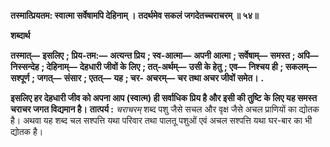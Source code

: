 **तस्मात्प्रियतम: स्वात्मा सर्वेषामपि देहिनाम् ।** **तदर्थमेव सकलं जगदेतच्चराचरम् ॥ ५४॥** 

**शब्दार्थ** 

**तस्मात्—** **इसलिए** **; प्रिय-तम:—** **अत्यन्त प्रिय** **; स्व-आत्मा—** **अपनी आत्मा** **; सर्वेषाम्—** **समस्त** **; अपि—** **निस्सन्देह** **; देहिनाम्—** **देहधारी जीवों के लिए** **; तत्-अर्थम्—** **उसी के हेतु** **; एव—** **निश्चय ही** **; सकलम्—** **सश्पूर्ण** **; जगत्—** **संसार** **; एतत्—** **यह** **; चर-** **अचरम्—** **चर तथा अचर जीवों समेत।** **.** 

**इसलिए हर देहधारी जीव को अपना आप (स्वात्म) ही सर्वाधिक प्रिय है और इसी की तुष्टि** **के लिए यह समस्त चराचर जगत विद्यमान है।** **तात्पर्य :** *चराचरम्* शब्द पशु जैसे सचल और वृक्ष जैसे अचल प्राणियों का द्योतक है। अथवा यह शब्द चल सश्पत्ति यथा परिवार तथा पालतू पशुओं एवं अचल सश्पत्ति यथा घर-बार का भी द्योतक है।  